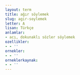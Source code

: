 ```yaml
---
layout: term
title: ağır söylemek
slug: agir-soylemek
letter: A
lisan: Türkçe
anlamlar:
- acı, dokunaklı sözler söylemek
ozellikler:
- - ''
ornekler:
- - ''
orneklerkaynak:
- - ''
---
```

